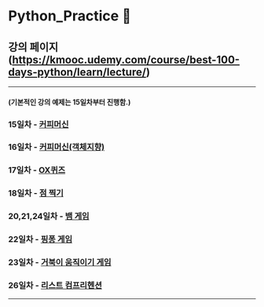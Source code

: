 # Python_Practice 📖

## 강의 페이지 (https://kmooc.udemy.com/course/best-100-days-python/learn/lecture/)
***

#### (기본적인 강의 예제는 15일차부터 진행함.)
### 15일차 - [커피머신](https://github.com/tember8003/Python_Practice/tree/main/CoffeeMachine)
### 16일차 - [커피머신(객체지향)](https://github.com/tember8003/Python_Practice/tree/main/CoffeeMachine-16days)
### 17일차 - [OX퀴즈](https://github.com/tember8003/Python_Practice/tree/main/OXQuiz_17day)
### 18일차 - [점 찍기](https://github.com/tember8003/Python_Practice/tree/main/Turtle-18day)
### 20,21,24일차 - [뱀 게임](https://github.com/tember8003/Python_Practice/tree/main/SnakeGame-20%2C21%2C24days)
### 22일차 - [핑퐁 게임](https://github.com/tember8003/Python_Practice/tree/main/PingPong_Game-22day)
### 23일차 - [거북이 움직이기 게임](https://github.com/tember8003/Python_Practice/tree/main/Turtle_Move_Game-23day)
### 26일차 - [리스트 컴프리헨션](https://github.com/tember8003/Python_Practice/tree/main/list_comprehension-26day)
***
